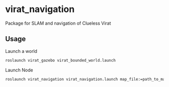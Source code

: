 # virat_navigation

Package for SLAM and navigation of Clueless Virat

Usage
-----

Launch a world

```bash
roslaunch virat_gazebo virat_bounded_world.launch
```

Launch Node

```bash
roslaunch virat_navigation virat_navigation.launch map_file:=path_to_map_file
```
